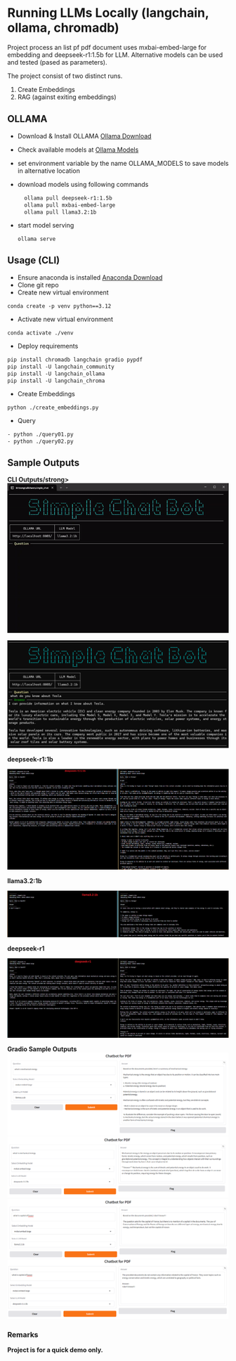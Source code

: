 # Running LLMs Locally (langchain, ollama, chromadb)

Project process an list pf pdf document uses mxbai-embed-large for embedding and deepseek-r1:1.5b for LLM.
Alternative models can be used and tested (pased as parameters).

The project consist of two distinct runs.
1. Create Embeddings
2. RAG (against exiting embeddings)

## OLLAMA

- Download & Install OLLAMA [Ollama Download](https://ollama.com/)
- Check available models at [Ollama Models](https://ollama.com/search)
- set environment variable by the name OLLAMA_MODELS to save models in alternative location
- download models using following commands
  
  ```
    ollama pull deepseek-r1:1.5b
    ollama pull mxbai-embed-large
    ollama pull llama3.2:1b

- start model serving 
  
  ```
  ollama serve

## Usage (CLI)

- Ensure anaconda is installed [Anaconda Download](https://www.anaconda.com/download)
- Clone git repo
- Create new virtual environment
```
conda create -p venv python==3.12
```

- Activate new virtual environment
```
conda activate ./venv
```

- Deploy requirements
```
pip install chromadb langchain gradio pypdf
pip install -U langchain_community
pip install -U langchain_ollama
pip install -U langchain_chroma
```

- Create Embeddings
```
python ./create_embeddings.py
```

- Query
```
- python ./query01.py
- python ./query02.py
```

## Sample Outputs

<strong>CLI Outputs/strong>
![](./images/cli.gif)

![](./images/Screenshot%202025-02-09%20021255.png)

<strong>deepseek-r1:1b</strong>

![](./images/Screenshot%202025-02-07%20212329.png)

<strong>llama3.2:1b</strong>

![](./images/Screenshot%202025-02-07%20214803.png)

<strong>deepseek-r1</strong>

![](./images/Screenshot%202025-02-07%20223059.png)

<strong>Gradio Sample Outputs</strong>
![](./images/Screenshot%202025-02-08%20020003.png)
![](./images//Screenshot%202025-02-08%20020151.png)
![](./images/Screenshot%202025-02-08%20020253.png)
![](./images/Screenshot%202025-02-08%20020436.png)


### Remarks
Project is for a quick demo only.